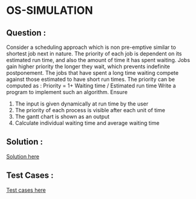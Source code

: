 # OS-SIMULATION

## Question : 


Consider a scheduling approach which is non pre-emptive similar to shortest job next in nature. The priority of each job is dependent on its estimated run time, and also the amount of time it has spent waiting. Jobs gain higher priority the longer they wait, which prevents indefinite postponement. The jobs that have spent a long time waiting compete against those estimated to have short run times. The priority can be computed as :
Priority = 1+ Waiting time / Estimated run time
Write a program to implement such an algorithm. Ensure
1. The input is given dynamically at run time by the user
2. The priority of each process is visible after each unit of time
3. The gantt chart is shown as an output
4. Calculate individual waiting time and average waiting time


## Solution : 

[Solution here](https://github.com/singhjyotiradtiya/OS-SIMULATION/blob/main/solution.cpp)

## Test Cases : 

[Test cases here](https://github.com/singhjyotiradtiya/OS-SIMULATION/tree/main/TESTS)
